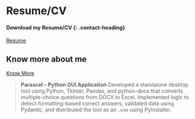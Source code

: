 # Resume/CV

<!-- You can either embed your resume directly or, better yet, provide a link to download it as a PDF. -->

<!-- markdownlint-disable MD001 -->
#### Download my Resume/CV {: .contact-heading}

<div class="social-links">
    <a href="resume" class="social-link">
        <i class="fas fa-file-pdf"></i> Resume
    </a>
</div>

## Know more about me

<div class="social-links">
    <a href="/about" class="social-link">
        <i class="fas fa-user-circle"></i> Know More
    </a>
</div>

<!-- Optionally, you can include a brief summary or key highlights here. -->
> **Paraxcel – Python GUI Application**
> Developed a standalone desktop tool using Python, Tkinter, Pandas, and python-docx that converts multiple-choice questions from DOCX to Excel. Implemented logic to detect formatting-based correct answers, validated data using Pydantic, and distributed the tool as an `.exe` using PyInstaller.
